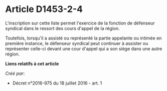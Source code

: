 # Article D1453-2-4

L'inscription sur cette liste permet l'exercice de la fonction de défenseur syndical dans le ressort des cours d'appel de la
région. 

Toutefois, lorsqu'il a assisté ou représenté la partie appelante ou intimée en première instance, le défenseur syndical peut
continuer à assister ou représenter celle-ci devant une cour d'appel qui a son siège dans une autre région.

**Liens relatifs à cet article**

_Créé par_:

  - Décret n°2016-975 du 18 juillet 2016 - art. 1
